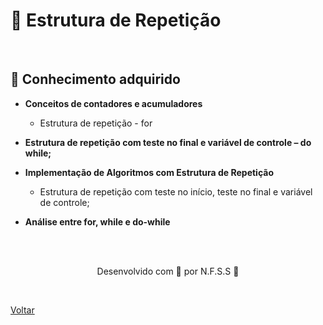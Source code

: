<h1>🔁 Estrutura de Repetição</h1>

<br>

<h2> 🧠 Conhecimento adquirido </h2>

- **Conceitos de contadores e acumuladores**
  - Estrutura de repetição - for 
- **Estrutura de repetição com teste no final e variável de controle – do while;**
- **Implementação de Algoritmos com Estrutura de Repetição**
  - Estrutura de repetição com teste no início, teste no final e variável de controle;
  
- **Análise entre for, while e do-while**

<br><br>

<p align="center"> Desenvolvido com 💜 por N.F.S.S 👋 <p>

<br>

<a href="./README.md">Voltar</a>